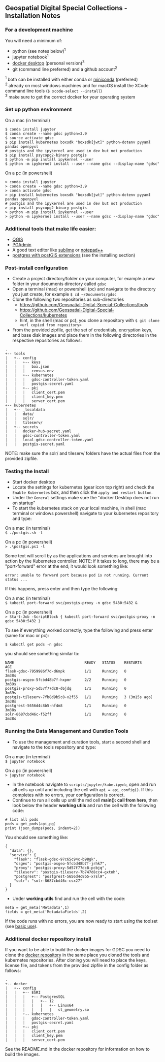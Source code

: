 ## Geospatial Digital Special Collections - Installation Notes

### For a development machine  

You will need a minimum of:  

- python (see notes below)<sup>1</sup>  
- jupyter notebook<sup>1</sup>  
- [docker desktop](https://www.docker.com/products/personal/) (personal version)<sup>3</sup>  
- git (command line preferred) and a github account<sup>2</sup>  

<sup>1</sup> both can be installed with either conda or [miniconda](https://docs.conda.io/projects/miniconda/en/latest/miniconda-install.html) (preferred)  
<sup>2</sup> already on most windows machines and for macOS install the XCode command line tools (```$ xcode-select --install```)  
<sup>3</sup> make sure to get the correct docker for your operating system

### Set up python environment  

On a mac (in terminal)  
```
$ conda install jupyter
$ conda create --name gdsc python=3.9
$ source activate gdsc
$ pip install kubernetes boxsdk "boxsdk[jwt]" python-dotenv pyyaml pandas openpyxl 
# postgis and the ipykernel are used in dev but not production
$ pip install psycopg2-binary postgis
$ python -m pip install ipykernel --user
$ python -m ipykernel install --user --name gdsc --display-name "gdsc"
```

On a pc (in powershell)  
```
> conda install jupyter
> conda create --name gdsc python=3.9
> conda activate gdsc
> pip install kubernetes boxsdk "boxsdk[jwt]" python-dotenv pyyaml pandas openpyxl 
# postgis and the ipykernel are used in dev but not production
> pip install psycopg2-binary postgis
> python -m pip install ipykernel --user
> python -m ipykernel install --user --name gdsc --display-name "gdsc"
```

### Additional tools that make life easier:  

- [QGIS](https://qgis.org/en/site/forusers/download.html)  
- [PGAdmin](https://www.pgadmin.org/download/)  
- A good text editor like [sublime](https://www.sublimetext.com/3) or [notepad++](https://notepad-plus-plus.org/downloads/)  
- [postgres with postGIS extensions](https://postgis.net/documentation/getting_started/) (see the installing section)  

### Post-install configuration  

- Create a project directory/folder on your computer, for example a new folder in your documents directory called ```gdsc```
- Open a terminal (mac) or powershell (pc) and navigate to the directory you just create, for example ```$ cd ~/Documents/gdsc```
- Clone the following two repositories as sub-directories  
   - https://github.com/Geospatial-Digital-Special-Collections/tools   
   - https://github.com/Geospatial-Digital-Special-Collections/kubernetes  
   - hint, in the shell (mac or pc), you clone a repository with ```$ git clone <url copied from repository>```
- From the provided zipfile, get the set of credentials, encryption keys, and base disk images and place them in the following directories in the respective repositories as follows:  

```
.  
+-- tools  
|   +-- config  
|   |   +-- keys  
|   |   |   box.json
|   |   |   census.env  
|   |   +-- kubernetes  
|   |   |   gdsc-controller-token.yaml
|   |   |   postgis-secret.yaml  
|   |   +-- pki 
|   |   |   client_cert.pem  
|   |   |   client_key.pem  
|   |   |   server_cert.pem  
+-- kubernetes  
|   +-- _localdata  
|   |   data/  
|   |   solr/  
|   |   tileserv/  
|   +-- secrets  
|   |   docker-hub-secret.yaml  
|   |   gdsc-controller-token.yaml  
|   |   local-gdsc-controller-token.yaml  
|   |   postgis-secret.yaml
```  

NOTE: make sure the solr/ and tileserv/ folders have the actual files from the provided zipfile.  

### Testing the Install  

- Start docker desktop  
- Locate the settings for kubernetes (gear icon top right) and check the ```Enable Kubernetes``` box, and then click the ```apply and restart button```.
- Under the ```General``` settings make sure the "docker Desktop does not run on startup" 
- To start the kubernetes stack on your local machine, in shell (mac terminal or windows powershell) navigate to your kubernetes repository and type:  

On a mac (in terminal)  
```$ ./postgis.sh -l```  

On a pc (in powershell)  
```> .\postgis.ps1 -l```  

Some text will scroll by as the applications and services are brought into action by the Kubernetes controller. NOTE: if it takes to long, there may be a "port-forward" error at the end; it would look something like:

```error: unable to forward port because pod is not running. Current status ...```  

If this happens, press enter and then type the following:

On a mac (in terminal)  
```$ kubectl port-forward svc/postgis-proxy -n gdsc 5430:5432 &```  

On a pc (in powershell)  
```> Start-Job -ScriptBlock { kubectl port-forward svc/postgis-proxy -n gdsc 5430:5432 }```  

To see if everything worked correctly, type the following and press enter (same for mac or pc):

```$ kubectl get pods -n gdsc```

you should see something similar to:

```
NAME                                READY   STATUS    RESTARTS        AGE
flask-gdsc-7959986f7d-d6mpk         1/1     Running   0               3m38s
postgis-osgeo-5fcbd48b7f-hxpmr      2/2     Running   0               3m39s
postgis-proxy-5d57f77dc8-d6jdq      1/1     Running   0               3m39s
postgis-tileserv-7fb8d9b5c8-x2f55   1/1     Running   3 (3m15s ago)   3m38s
postgrest-5656d4c8b5-nf4m8          1/1     Running   0               3m38s
solr-8687cbd46c-f52ff               1/1     Running   0               3m38s
```

### Running the Data Management and Curation Tools

- To use the management and curation tools, start a second shell and navigate to the tools repository and type:  

On a mac (in terminal)  
```$ jupyter notebook```  

On a pc (in powershell)  
```> jupyter notebook```  

- In the notebook navigate to ```scripts/jupyter/kube.ipynb```, open and run all cells up until and including the cell with ```api = api_config()```. If this completes with no errors, your configuration is correct.  
- Continue to run all cells up until the md cell __main(): call from here__, then look below the header __working utils__ and run the cell with the following code:

```
# list all pods
pods = get_pods(api,pg)
print (json_dumps(pods, indent=2))
```

You should see something like:  

```
{
  "data": {},
  "service": {
    "flask": "flask-gdsc-97c65c94c-b98gk",
    "osgeo": "postgis-osgeo-5fcbd48b7f-jrhk7",
    "proxy": "postgis-proxy-5d57f77dc8-pcbjq",
    "tileserv": "postgis-tileserv-7b747d8cc4-gxtnh",
    "postgrest": "postgrest-5656d4c8b5-x7sl9",
    "solr": "solr-8687cbd46c-csx27"
  }
}
```

- Under __working utils__ find and run the cell with the code:  

```
meta = get_meta('Metadata',1)
fields = get_meta('MetadataFields',2)
```

If the code runs with no errors, you are now ready to start using the toolset (see [basic use](gdsc_use.md)).  

### Additional docker repository install

If you want to be able to build the docker images for GDSC you need to clone the [docker repository](https://github.com/Geospatial-Digital-Special-Collections/docker) in the same place you cloned the tools and kubernetes repositories. After cloning you will need to place the keys, license file, and tokens from the provided zipfile in the config folder as follows:

```
.  
+-- docker  
|   +-- config  
|   |   +-- ESRI
|   |   |   +-- PostgresSQL
|   |   |   |   +-- 12
|   |   |   |   |   +-- Linux64
|   |   |   |   |   |   st_geometry.so
|   |   +-- kubernetes  
|   |   |   gdsc-controller-token.yaml
|   |   |   postgis-secret.yaml  
|   |   +-- pki 
|   |   |   client_cert.pem  
|   |   |   client_key.pem  
|   |   |   server_cert.pem  
```  

See the README.md in the docker repository for information on how to build the images.
